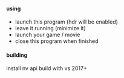 #### using

+ launch this program (hdr will be enabled)
+ leave it running (minimize it)
+ launch your game / movie
+ close this program when finished

#### building

install nv api
build with vs 2017+